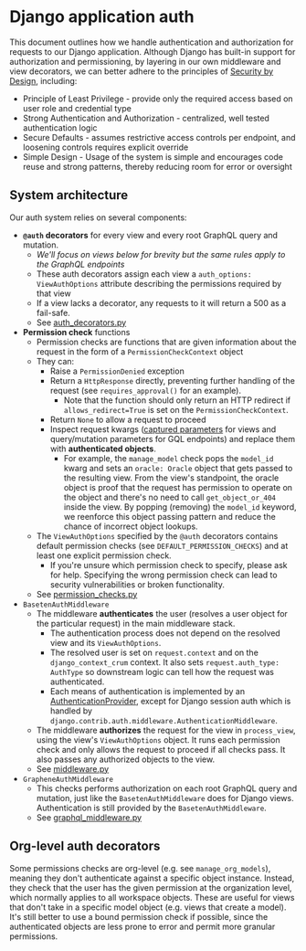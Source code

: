 # Django application auth

This document outlines how we handle authentication and authorization for requests to our Django application. Although Django has built-in support for authorization and permissioning, by layering in our own middleware and view decorators, we can better adhere to the principles of [Security by Design](https://en.wikipedia.org/wiki/Secure_by_design), including:

- Principle of Least Privilege - provide only the required access based on user role and credential type
- Strong Authentication and Authorization - centralized, well tested authentication logic
- Secure Defaults - assumes restrictive access controls per endpoint, and loosening controls requires explicit override
- Simple Design - Usage of the system is simple and encourages code reuse and strong patterns, thereby reducing room for error or oversight

## System architecture

Our auth system relies on several components:

- **`@auth` decorators** for every view and every root GraphQL query and mutation.
  - _We'll focus on views below for brevity but the same rules apply to the GraphQL endpoints_
  - These auth decorators assign each view a `auth_options: ViewAuthOptions` attribute describing the permissions required by that view
  - If a view lacks a decorator, any requests to it will return a 500 as a fail-safe.
  - See [auth_decorators.py](backend/users/authorization/auth_decorators.py)
- **Permission check** functions
  - Permission checks are functions that are given information about the request in the form of a `PermissionCheckContext` object
  - They can:
    - Raise a `PermissionDenied` exception
    - Return a `HttpResponse` directly, preventing further handling of the request (see `requires_approval()` for an example).
      - Note that the function should only return an HTTP redirect if `allows_redirect=True` is set on the `PermissionCheckContext`.
    - Return `None` to allow a request to proceed
    - Inspect request kwargs ([captured parameters](https://docs.djangoproject.com/en/4.2/topics/http/urls/#captured-parameters) for views and query/mutation parameters for GQL endpoints) and replace them with **authenticated objects**.
      - For example, the `manage_model` check pops the `model_id` kwarg and sets an `oracle: Oracle` object that gets passed to the resulting view. From the view's standpoint, the oracle object is proof that the request has permission to operate on the object and there's no need to call `get_object_or_404` inside the view. By popping (removing) the `model_id` keyword, we reenforce this object passing pattern and reduce the chance of incorrect object lookups.
  - The `ViewAuthOptions` specified by the `@auth` decorators contains default permission checks (see `DEFAULT_PERMISSION_CHECKS`) and at least one explicit permission check.
    - If you're unsure which permission check to specify, please ask for help. Specifying the wrong permission check can lead to security vulnerabilities or broken functionality.
  - See [permission_checks.py](backend/users/authorization/permission_checks.py)
- `BasetenAuthMiddleware`
  - The middleware **authenticates** the user (resolves a user object for the particular request) in the main middleware stack.
    - The authentication process does not depend on the resolved view and its `ViewAuthOptions`.
    - The resolved user is set on `request.context` and on the `django_context_crum` context. It also sets `request.auth_type: AuthType` so downstream logic can tell how the request was authenticated.
    - Each means of authentication is implemented by an [AuthenticationProvider](backend/users/authorization/auth_provider.py), except for Django session auth which is handled by `django.contrib.auth.middleware.AuthenticationMiddleware`.
  - The middleware **authorizes** the request for the view in `process_view`, using the view's `ViewAuthOptions` object. It runs each permission check and only allows the request to proceed if all checks pass. It also passes any authorized objects to the view.
  - See [middleware.py](backend/users/authorization/middleware.py)
- `GrapheneAuthMiddleware`
  - This checks performs authorization on each root GraphQL query and mutation, just like the `BasetenAuthMiddleware` does for Django views. Authentication is still provided by the `BasetenAuthMiddleware`.
  - See [graphql_middleware.py](backend/users/authorization/graphql_middleware.py)

## Org-level auth decorators

Some permissions checks are org-level (e.g. see `manage_org_models`), meaning they don't authenticate against a specific object instance. Instead, they check that the user has the given permission at the organization level, which normally applies to all workspace objects. These are useful for views that don't take in a specific model object (e.g. views that create a model). It's still better to use a bound permission check if possible, since the authenticated objects are less prone to error and permit more granular permissions.
